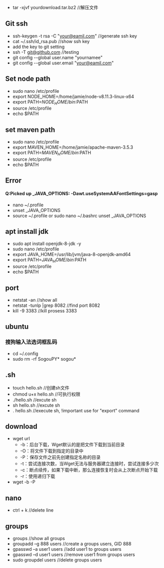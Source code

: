 * tar -xjvf yourdownload.tar.bz2 //解压文件

## Git ssh
* ssh-keygen -t rsa -C "your@eamil.com" //generate ssh key
* cat ~/.ssh/id_rsa.pub //show ssh key
* add the key to git setting
* ssh -T git@github.com //testing
* git config --global user.name "yournamee"
* git config --global user.email "your@eamil.com"

## Set node path
* sudo nano /etc/profile
* export NODE_HOME=/home/jamie/node-v8.11.3-linux-x64
* export PATH=$NODE_HOME/bin:$PATH
* source /etc/profile
* echo $PATH

## set maven path
* sudo nano /etc/profile
* export MAVEN_HOME=/home/jamie/apache-maven-3.5.3
* export PATH=$MAVEN_HOME/bin:$PATH
* source /etc/profile
* echo $PATH

## Error
#### Q:Picked up _JAVA_OPTIONS: -Dawt.useSystemAAFontSettings=gasp
* nano ~/.profile
* unset _JAVA_OPTIONS
* source ~/.profile
or
sudo nano ~/.bashrc
unset _JAVA_OPTIONS

## apt install jdk
* sudo apt install openjdk-8-jdk -y
* sudo nano /etc/profile
* export JAVA_HOME=/usr/lib/jvm/java-8-openjdk-amd64
* export PATH=$JAVA_HOME/bin:$PATH
* source /etc/profile
* echo $PATH

## port
* netstat -an //show all
* netstat -tunlp |grep 8082 //find port 8082
* kill -9 3383 //kill prosess 3383

## ubuntu
### 搜狗输入法选词框乱码
* cd ~/.config
* sudo rm -rf SogouPY* sogou*

## .sh
* touch hello.sh //创建sh文件
* chmod u+x hello.sh //可执行权限
* ./hello.sh //excute sh
* sh hello.sh //excute sh
* . hello.sh //execute sh, !important use for "export" command

## download
* wget url
    * -b：后台下载，Wget默认的是把文件下载到当前目录
    * -O：将文件下载到指定的目录中
    * -P：保存文件之前先创建指定名称的目录
    * -t：尝试连接次数，当Wget无法与服务器建立连接时，尝试连接多少次
    * -c：断点续传，如果下载中断，那么连接恢复时会从上次断点开始下载
    * -r：使用递归下载
* wget -b -P <output path> <url>

## nano
* ctrl + k //delete line

## groups
* groups //show all groups
* groupadd –g 888 users //create a groups users, GID 888
* gpasswd –a user1 users //add user1 to groups users
* gpasswd –d user1 users //remove user1 from groups users
* sudo groupdel users //delete groups users